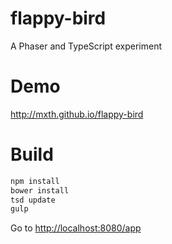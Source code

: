 # flappy-bird
A Phaser and TypeScript experiment

# Demo
<a href="http://mxth.github.io/flappy-bird">http://mxth.github.io/flappy-bird</a>

# Build
```bash
npm install
bower install
tsd update
gulp
```

Go to <a href="http://localhost:8080/app">http://localhost:8080/app</a>
